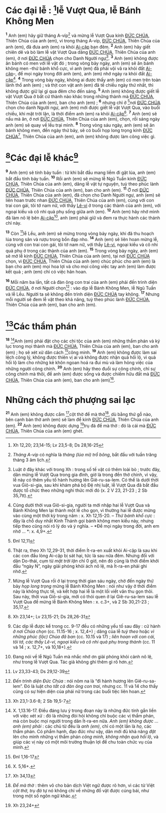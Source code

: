 # Các đại lễ : [^1*]lễ Vượt Qua, lễ Bánh Không Men
<sup><b>1</b></sup> Anh (em) hãy giữ tháng A-víp[^1] và mừng lễ Vượt Qua kính [ĐỨC CHÚA](), Thiên Chúa của anh (em), vì trong tháng A-víp, [ĐỨC CHÚA](), Thiên Chúa của anh (em), đã đưa anh (em) ra khỏi [Ai-cập]() ban đêm. <sup><b>2</b></sup> Anh (em) hãy giết chiên dê và bò làm lễ vật Vượt Qua dâng [ĐỨC CHÚA](), Thiên Chúa của anh (em), ở nơi [ĐỨC CHÚA]() chọn cho Danh Người ngự[^2]. <sup><b>3</b></sup> Anh (em) không được ăn bánh có men với lễ vật đó ; trong vòng bảy ngày, anh (em) sẽ ăn bánh không men –thứ bánh khổ cực, vì anh (em) đã phải vội vã ra khỏi đất [Ai-cập]()–, để mọi ngày trong đời anh (em), anh (em) nhớ ngày ra khỏi đất [Ai-cập]()[^3]. <sup><b>4</b></sup> Trong vòng bảy ngày, không ai được thấy anh (em) có men trên toàn lãnh thổ anh (em) ; và thịt con vật anh (em) đã tế chiều ngày thứ nhất, thì không được giữ lại gì qua đêm cho đến sáng. <sup><b>5</b></sup> Anh (em) không được giết lễ vật Vượt Qua ở bất cứ thành nào khác trong những thành mà [ĐỨC CHÚA](), Thiên Chúa của anh (em), ban cho anh (em) ; <sup><b>6</b></sup> nhưng chỉ ở [^2*]nơi [ĐỨC CHÚA]() chọn cho danh Người ngự, anh (em) mới được giết lễ vật Vượt Qua, vào buổi chiều, khi mặt trời lặn, là thời điểm anh (em) ra khỏi [Ai-cập]()[^4]. <sup><b>7</b></sup> Anh (em) sẽ nấu mà ăn, ở nơi [ĐỨC CHÚA](), Thiên Chúa của anh (em), chọn, rồi sáng ngày anh (em) sẽ quay về lều trại mình. <sup><b>8</b></sup> Trong vòng sáu ngày, anh (em) sẽ ăn bánh không men, đến ngày thứ bảy, sẽ có buổi họp long trọng kính [ĐỨC CHÚA]()[^5], Thiên Chúa của anh (em), anh (em) không được làm công việc gì.


# [^3*]Các đại lễ khác[^6]
<sup><b>9</b></sup> Anh (em) sẽ tính bảy tuần : từ khi bắt đầu mang liềm đi gặt lúa, anh (em) bắt đầu tính bảy tuần. <sup><b>10</b></sup> Rồi anh (em) sẽ mừng lễ Ngũ Tuần kính [ĐỨC CHÚA](), Thiên Chúa của anh (em), dâng lễ vật tự nguyện, tuỳ theo phúc lành [ĐỨC CHÚA](), Thiên Chúa của anh (em), ban cho anh (em). <sup><b>11</b></sup> Ở nơi [ĐỨC CHÚA](), Thiên Chúa của anh (em), đã chọn cho Danh Người ngự, anh (em) sẽ liên hoan trước nhan [ĐỨC CHÚA](), Thiên Chúa của anh (em), cùng với con trai con gái, tôi tớ nam nữ, với thầy [Lê-vi]() ở trong các thành của anh (em), với ngoại kiều và cô nhi quả phụ sống giữa anh (em). <sup><b>12</b></sup> Anh (em) hãy nhớ mình đã làm nô lệ bên [Ai-cập]()[^7], anh (em) phải giữ và đem ra thực hành các thánh chỉ này.

<sup><b>13</b></sup> Còn [^4*]lễ Lều, anh (em) sẽ mừng trong vòng bảy ngày, khi đã thu hoạch lúa trong sân và rượu trong bồn đạp nho. <sup><b>14</b></sup> Anh (em) sẽ liên hoan mừng lễ, cùng với con trai con gái, tôi tớ nam nữ, với thầy [Lê-vi](), ngoại kiều và cô nhi quả phụ ở trong các thành của anh (em). <sup><b>15</b></sup> Trong vòng bảy ngày, anh (em) sẽ mở lễ kính [ĐỨC CHÚA](), Thiên Chúa của anh (em), tại nơi [ĐỨC CHÚA]() chọn, vì [ĐỨC CHÚA](), Thiên Chúa của anh (em) chúc phúc cho anh (em) là ban cho anh (em) mọi hoa lợi và cho mọi công việc tay anh (em) làm được kết quả ; anh (em) chỉ có việc hân hoan.

<sup><b>16</b></sup> Mỗi năm ba lần, tất cả đàn ông con trai của anh (em) phải đến trình diện [ĐỨC CHÚA](), ở nơi Người chọn[^8] : vào dịp lễ Bánh Không Men, lễ Ngũ Tuần và lễ Lều. Người ta sẽ không đến trình diện [ĐỨC CHÚA]() tay không. <sup><b>17</b></sup> Nhưng mỗi người sẽ đem lễ vật theo khả năng, tuỳ theo phúc lành [ĐỨC CHÚA](), Thiên Chúa của anh (em), ban cho anh (em).


# [^5*]Các thẩm phán
<sup><b>18</b></sup> [^9]Anh (em) phải đặt cho các chi tộc của anh (em) những thẩm phán và ký lục trong mọi thành mà [ĐỨC CHÚA](), Thiên Chúa của anh (em), ban cho anh (em) ; họ sẽ xét xử dân cách [^6*]công minh. <sup><b>19</b></sup> Anh (em) không được làm sai lệch công lý, không được thiên vị ai và không được nhận quà hối lộ, vì quà hối lộ làm cho những kẻ khôn ngoan hoá ra đui mù và làm hỏng việc của những người công chính. <sup><b>20</b></sup> Anh (em) hãy theo đuổi sự công chính, chỉ sự công chính mà thôi, để anh (em) được sống và được chiếm hữu đất mà [ĐỨC CHÚA](), Thiên Chúa của anh (em), ban cho anh (em)[^10].


# Những cách thờ phượng sai lạc
<sup><b>21</b></sup> Anh (em) không được cắm [^7*]cột thờ để mà thờ[^11], dù bằng thứ gỗ nào, bên cạnh bàn thờ anh (em) sẽ làm để kính [ĐỨC CHÚA](), Thiên Chúa của anh (em). <sup><b>22</b></sup> Anh (em) không được dựng [^8*]trụ đá để mà thờ : đó là cái mà [ĐỨC CHÚA](), Thiên Chúa của anh (em) ghét.

[^1]: *Tháng A-víp* có nghĩa là *tháng (lúa mì) trổ bông*, bắt đầu với tuần trăng tháng 3 âm lịch.
[^2]: Luật ở đây khác với trong Xh : trong số tế vật có thêm loài bò ; trước đây, dân mừng lễ Vượt Qua trong gia đình, giờ là trong đền thờ chính, vì vậy, lễ này có thêm yếu tố hành hương lên Giê-ru-sa-lem. Có thể là dưới thời vua Giô-si-gia, sau khi khám phá bộ Đệ nhị luật, lễ Vượt Qua đã bắt đầu được tổ chức theo những nghi thức mới đó (x. 2 V 23, 21-23 ; 2 Sb 35,7tt).
[^3]: Cũng dưới thời vua Giô-si-gia, người ta mới nhập hai lễ Vượt Qua và Bánh Không Men lại thành một lễ cho gọn, vì thường hai lễ được mừng vào cùng một thời kỳ trong năm : x. Xh 12,15-20. – *Thứ bánh khổ cực* : đây là chỗ duy nhất Kinh Thánh gọi bánh không men kiểu này, nhưng tiếp theo cũng nói rõ lý do và ý nghĩa. – *Để mọi ngày trong đời, anh em nhớ ... *: x. 4,9+.
[^4]: Thật ra, theo Xh 12,29-31, thời điểm Ít-ra-en xuất khỏi Ai-cập là sau khi các con đầu lòng Ai-cập bị sát hại, tức là sau nửa đêm. Nhưng đối với dân Do-thái, cụm từ *mặt trời lặn* chỉ 0 giờ, nên đó cũng là thời điểm khởi đầu “ngày N”, ngày giải phóng khỏi ách nô lệ, mà Ít-ra-en phải ghi nhớ.
[^5]: Mừng lễ Vượt Qua rồi ở lại trong thời gian sáu ngày, chờ đến ngày thứ bảy *họp long trọng* mừng lễ Bánh Không Men : nói như vậy ở thời điểm này là không thực tế, và kết hợp hai lễ là một lối viết văn thu gọn thôi. Sau này, thời vua Giô-si-gia, mới có thói quen ở lại Giê-ru-sa-lem sau lễ Vượt Qua để mừng lễ Bánh Không Men : x. c.3+, và 2 Sb 30,21-23 ; 35,17.
[^6]: Các dịp lễ được kể trong cc. 9-17 đều có những yếu tố sau đây : cử hành *ở nơi Chúa chọn* (cc. 11.15-16 ; x. 12,4+) ; dâng của lễ *tuỳ theo* hoặc *vì những phúc (lộc) Chúa đã ban* (cc. 10.15 và 17) ; *liên hoan với con cái, tôi tớ, các thầy Lê-vi, ngoại kiều và cô nhi quả phụ trong thành* (cc. 11 và 14 ; x. 12,7+, và 10,18+).
[^7]: Đang nói về lễ Ngũ Tuần mà nhắc nhớ ơn giải phóng khỏi cảnh nô lệ, như trong lễ Vượt Qua. Tác giả không ghi thêm gì rõ hơn.
[^8]: *Đến trình diện Đức Chúa* : nói nôm na là “đi hành hương lên Giê-ru-sa-lem”. Đó là luật cho *tất cả đàn ông con trai*, nhưng cc. 11 và 14 cho thấy cũng có sự hiện diện của phái nữ trong các buổi tiệc liên hoan.
[^9]: X. 1,13.16-17. Điều đáng lưu ý trong đoạn này là những đức tính gắn liền với việc xét xử : đó là những đòi hỏi không chỉ buộc các vị thẩm phán, mà còn buộc mọi người trong dân Ít-ra-en nữa. *Anh (em) không được ... anh (em) phải* : các chủ từ đều là *anh (em)*, chỉ có một lần là *họ*, các thẩm phán. Có phẩm hạnh, đạo đức như vậy, dân mới đủ khả năng *đặt* lên cho mình những vị thẩm phán *công minh, không nhận quà hối lộ*, và giúp các vị này có một môi trường thuận lợi để chu toàn chức vụ của mình.
[^10]: X. 5,16+.
[^11]: *Để mà thờ* : thêm vô cho bản dịch Việt ngữ được rõ hơn, vì các từ Việt *cột thờ, trụ đá* tự nó không chỉ về những đồ vật được cúng bái, như trong một số ngôn ngữ khác.
[^1*]: Xh 12,20; 23,14-15; Lv 23,5-8; Ds 28,16-25
[^2*]: Đnl 12,11
[^3*]: Xh 23,14+; Lv 23,15-21; Ds 28,26-31
[^4*]: Lv 23,33-43; Ds 29,12-39
[^5*]: Xh 23,1-3.6-8; 2 Sb 19,5-7
[^6*]: Đnl 1,16-17
[^7*]: Xh 34,13
[^8*]: Xh 23,24+